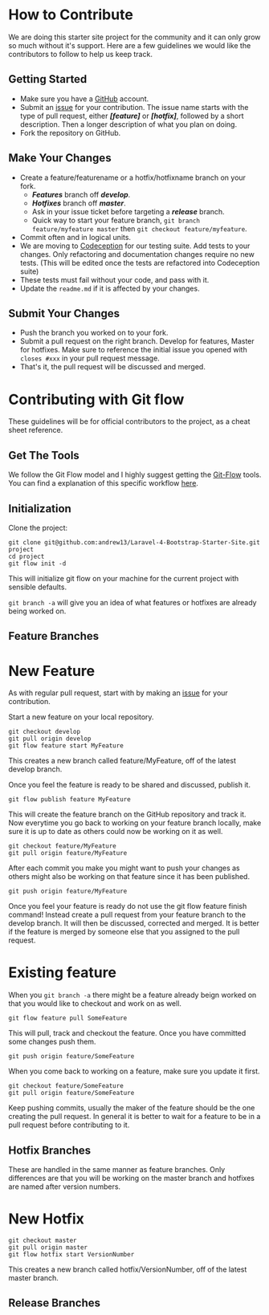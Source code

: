 # How to Contribute

We are doing this starter site project for the community and it can only grow so much without it's support. Here are a few guidelines we would like the contributors to follow to help us keep track.

## Getting Started

* Make sure you have a [GitHub](https://github.com/signup/free) account.
* Submit an [issue](https://github.com/andrew13/Laravel-4-Bootstrap-Starter-Site/issues/new) for your contribution. The issue name starts with the type of pull request, either ***[feature]*** or ***[hotfix]***, followed by a short description. Then a longer description of what you plan on doing.
* Fork the repository on GitHub.

## Make Your Changes

* Create a feature/featurename or a hotfix/hotfixname branch on your fork.
	* ***Features*** branch off ***develop***.
	* ***Hotfixes*** branch off ***master***.
	* Ask in your issue ticket before targeting a ***release*** branch.
	* Quick way to start your feature branch, `git branch feature/myfeature master` then `git checkout feature/myfeature`.
* Commit often and in logical units.
* We are moving to [Codeception](http://codeception.com/) for our testing suite. Add tests to your changes. Only refactoring and documentation changes require no new tests. (This will be edited once the tests are refactored into Codeception suite)
* These tests must fail without your code, and pass with it.
* Update the `readme.md` if it is affected by your changes.

## Submit Your Changes

* Push the branch you worked on to your fork.
* Submit a pull request on the right branch. Develop for features, Master for hotfixes. Make sure to reference the initial issue you opened with `closes #xxx` in your pull request message.
* That's it, the pull request will be discussed and merged.

# Contributing with Git flow

These guidelines will be for official contributors to the project, as a cheat sheet reference.

## Get The Tools

We follow the Git Flow model and I highly suggest getting the [Git-Flow](https://github.com/nvie/gitflow) tools.
You can find a explanation of this specific workflow [here](http://nvie.com/posts/a-successful-git-branching-model/).

## Initialization

Clone the project:

	git clone git@github.com:andrew13/Laravel-4-Bootstrap-Starter-Site.git project
	cd project
	git flow init -d

This will initialize git flow on your machine for the current project with sensible defaults.

`git branch -a` will give you an idea of what features or hotfixes are already being worked on.

## Feature Branches

# New Feature

As with regular pull request, start with by making an [issue](https://github.com/andrew13/Laravel-4-Bootstrap-Starter-Site/issues/new) for your contribution.

Start a new feature on your local repository.

	git checkout develop
	git pull origin develop
	git flow feature start MyFeature

This creates a new branch called feature/MyFeature, off of the latest develop branch.

Once you feel the feature is ready to be shared and discussed, publish it.

	git flow publish feature MyFeature

This will create the feature branch on the GitHub repository and track it. Now everytime you go back to working on your feature branch locally, make sure it is up to date as others could now be working on it as well.

	git checkout feature/MyFeature
	git pull origin feature/MyFeature

After each commit you make you might want to push your changes as others might also be working on that feature since it has been published.

	git push origin feature/MyFeature

Once you feel your feature is ready do not use the git flow feature finish command! Instead create a pull request from your feature branch to the develop branch. It will then be discussed, corrected and merged. It is better if the feature is merged by someone else that you assigned to the pull request.

# Existing feature

When you `git branch -a` there might be a feature already beign worked on that you would like to checkout and work on as well.

	git flow feature pull SomeFeature

This will pull, track and checkout the feature. Once you have committed some changes push them.

	git push origin feature/SomeFeature

When you come back to working on a feature, make sure you update it first.

	git checkout feature/SomeFeature
	git pull origin feature/SomeFeature

Keep pushing commits, usually the maker of the feature should be the one creating the pull request. In general it is better to wait for a feature to be in a pull request before contributing to it.

## Hotfix Branches

These are handled in the same manner as feature branches. Only differences are that you will be working on the master branch and hotfixes are named after version numbers.

# New Hotfix

	git checkout master
	git pull origin master
	git flow hotfix start VersionNumber

This creates a new branch called hotfix/VersionNumber, off of the latest master branch.

## Release Branches